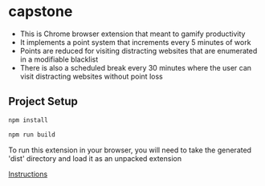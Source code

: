 # capstone

- This is Chrome browser extension that meant to gamify productivity
- It implements a point system that increments every 5 minutes of work
- Points are reduced for visiting distracting websites that are enumerated in a modifiable blacklist
- There is also a scheduled break every 30 minutes where the user can visit distracting websites without point loss

## Project Setup

```sh
npm install

npm run build
```

To run this extension in your browser, you will need to take the generated 'dist' directory and load it as an unpacked extension

[Instructions](https://developer.chrome.com/docs/extensions/get-started/tutorial/hello-world#load-unpacked)


